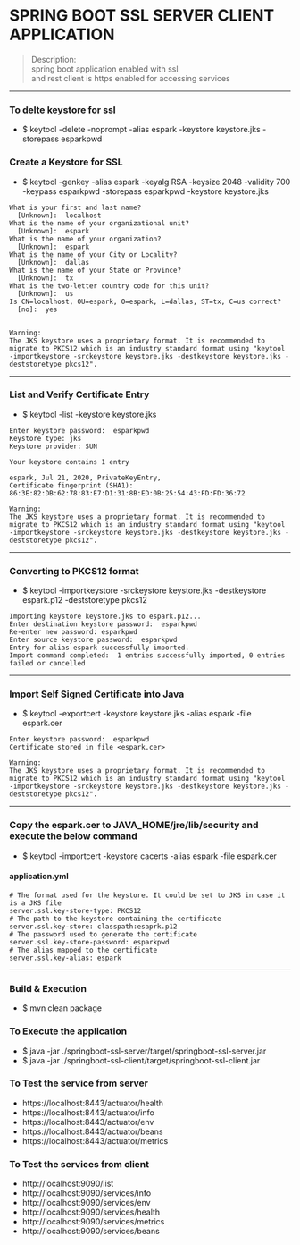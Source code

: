 # SPRING BOOT SSL SERVER CLIENT APPLICATION 
> Description:    \
> spring boot application enabled with ssl  \
> and rest client is https enabled for accessing services 

----
### To delte keystore for ssl 
* $ keytool -delete -noprompt -alias espark  -keystore keystore.jks -storepass esparkpwd

### Create a Keystore for SSL

* $ keytool -genkey -alias espark -keyalg RSA -keysize 2048 -validity 700 -keypass esparkpwd -storepass esparkpwd -keystore keystore.jks
````
What is your first and last name?
  [Unknown]:  localhost
What is the name of your organizational unit?
  [Unknown]:  espark
What is the name of your organization?
  [Unknown]:  espark
What is the name of your City or Locality?
  [Unknown]:  dallas
What is the name of your State or Province?
  [Unknown]:  tx
What is the two-letter country code for this unit?
  [Unknown]:  us
Is CN=localhost, OU=espark, O=espark, L=dallas, ST=tx, C=us correct?
  [no]:  yes


Warning:
The JKS keystore uses a proprietary format. It is recommended to migrate to PKCS12 which is an industry standard format using "keytool -importkeystore -srckeystore keystore.jks -destkeystore keystore.jks -deststoretype pkcs12".

````
----

### List and Verify Certificate Entry

* $ keytool -list -keystore keystore.jks
````
Enter keystore password:  esparkpwd
Keystore type: jks
Keystore provider: SUN

Your keystore contains 1 entry

espark, Jul 21, 2020, PrivateKeyEntry, 
Certificate fingerprint (SHA1): 86:3E:82:DB:62:78:83:E7:D1:31:8B:ED:0B:25:54:43:FD:FD:36:72

Warning:
The JKS keystore uses a proprietary format. It is recommended to migrate to PKCS12 which is an industry standard format using "keytool -importkeystore -srckeystore keystore.jks -destkeystore keystore.jks -deststoretype pkcs12".

````
----

### Converting to PKCS12 format

* $ keytool -importkeystore -srckeystore keystore.jks -destkeystore espark.p12 -deststoretype pkcs12
````
Importing keystore keystore.jks to espark.p12...
Enter destination keystore password:  esparkpwd
Re-enter new password: esparkpwd
Enter source keystore password:  esparkpwd
Entry for alias espark successfully imported.
Import command completed:  1 entries successfully imported, 0 entries failed or cancelled

````
----

### Import Self Signed Certificate into Java

* $ keytool -exportcert -keystore keystore.jks -alias espark -file espark.cer
````
Enter keystore password:  esparkpwd
Certificate stored in file <espark.cer>

Warning:
The JKS keystore uses a proprietary format. It is recommended to migrate to PKCS12 which is an industry standard format using "keytool -importkeystore -srckeystore keystore.jks -destkeystore keystore.jks -deststoretype pkcs12".

````
----
### Copy the espark.cer to JAVA_HOME/jre/lib/security and execute the below command 

* $ keytool -importcert -keystore cacerts -alias espark -file espark.cer 


#### application.yml
````
# The format used for the keystore. It could be set to JKS in case it is a JKS file
server.ssl.key-store-type: PKCS12
# The path to the keystore containing the certificate
server.ssl.key-store: classpath:esaprk.p12
# The password used to generate the certificate
server.ssl.key-store-password: esparkpwd
# The alias mapped to the certificate
server.ssl.key-alias: espark
````


----
### Build & Execution 
* $ mvn clean package 

### To Execute the application 
* $ java -jar ./springboot-ssl-server/target/springboot-ssl-server.jar
* $ java -jar ./springboot-ssl-client/target/springboot-ssl-client.jar

### To Test the service from server 
- https://localhost:8443/actuator/health
- https://localhost:8443/actuator/info
- https://localhost:8443/actuator/env
- https://localhost:8443/actuator/beans
- https://localhost:8443/actuator/metrics

### To Test the services from client 
* http://localhost:9090/list
* http://localhost:9090/services/info 
* http://localhost:9090/services/env 
* http://localhost:9090/services/health 
* http://localhost:9090/services/metrics  
* http://localhost:9090/services/beans 